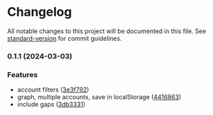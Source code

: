 # Changelog

All notable changes to this project will be documented in this file. See [standard-version](https://github.com/conventional-changelog/standard-version) for commit guidelines.

### 0.1.1 (2024-03-03)

### Features

- account filters ([3e3f792](https://gitlab.brc.io/arcom/arcom-studio/-/commit/3e3f792185408c9dd6e78719d85e5c4e2c068562))
- graph, multiple accounts, save in localStorage ([4416863](https://gitlab.brc.io/arcom/arcom-studio/-/commit/44168630b6395c47b4da5d6e1b49ecd83b8e992e))
- include gaps ([3db3331](https://gitlab.brc.io/arcom/arcom-studio/-/commit/3db3331261180beb2a763065453b690889494785))
